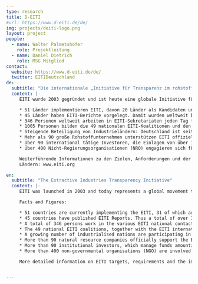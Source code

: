 ```yaml
---
type: research
title: D-EITI
#url: https://www.d-eiti.de/de/
img: projects/deiti-logo.png
layout: project
people:
  - name: Walter Palmetshofer
    role: Projektleitung
  - name: Daniel Dietrich
    role: MSG Mitglied
contact:
  website: https://www.d-eiti.de/de/
  twitter: EITIDeutschland
de:
  subtitle: "Die internationale „Initiative für Transparenz im rohstoffgewinnenden Sektor“"
  content: |-
     EITI wurde 2003 gegründet und ist heute eine globale Initiative für mehr Finanztransparenz und Rechenschaftspflicht im Rohstoffsektor. Weltweit wird EITI von einer wachsenden Zahl von Regierungen sowie von zahlreichen Unternehmen und Nichtregierungsorganisationen getragen. Fakten und Zahlen:

     * 51 Länder implementieren EITI, davon 20 Länder als Kandidaten und 31 als EITI-Mitglieder (“compliant”);
     * 45 Länder haben EITI-Berichte vorgelegt. Damit wurden weltweit bereits über 1,85 Billionen USD Staatseinnahmen aus insgesamt 305 Fiskaljahren offengelegt, vor allem in Entwicklungs- und Schwellenländern;
     * 346 Personen weltweit arbeiten in EITI-Sekretariaten jeden Tag für die Umsetzung des EITI-Standard;
     * 1005 Personen bilden die 49 nationalen EITI-Koalitionen und den internationalen EITI-Vorstand
     * Steigende Beteiligung von Industrieländern: Deutschland ist seit Februar 2016 Kandidat; Großbritannien seit Oktober 2014; die USA seit März 2014; Norwegen ist Mitglied seit 2011; weitere Länder bereiten Beitritt vor, darunter Australien, Frankreich, Italien und die Niederlande;
     * Mehr als 90 große Rohstoffunternehmen unterstützen EITI offiziell;
     * Über 90 international tätige Investoren, die Einlagen von über 19 Billionen USD verwalten, unterstützen EITI offiziell;
     * Über 400 Nicht-Regierungsorganisationen (NRO) engagieren sich für EITI – auf lokaler und internationaler Ebene.

     Weiterführende Informationen zu den Zielen, Anforderungen und der Umsetzung in anderen
     Ländern: www.eiti.org

en:
  subtitle: "The Extractive Industries Transparency Initiative"
  content: |-
     EITI was launched in 2003 and today represents a global movement towards greater financial transparency and accountability in the natural resource sector. EITI is supported worldwide by a growing network of governments, companies and non-governmental organisations.

     Facts and Figures:

     * 51 countries are currently implementing the EITI, 31 of which are confirmed to have met all EITI requirements, whilst the remaining 18 hold candidate status;
     * 45 countries have published EITI Reports. Thus a total of over 1.85 trillion USD in government revenues from the oil, gas and mining sectors, covering 305 fiscal years, have been disclosed, predominantly in developing and emerging nations;
     * A total of 346 persons work in the various EITI national contact offices, promoting the EITI Standard on a daily basis;
     * The 49 national EITI coalitions, together with the EITI international board members, employ a total of 1,005 persons;
     * A growing number of industrialised nations are participating in the EITI: Germany has been a candidate since February 2016, Great Britain since October 2014, the USA since March 2014; Norway has been a member since 2011; a number of other countries have announced an intention to implement the EITI, including the Netherlands, France and Italy;
     * More than 90 natural resource companies officially support the EITI;
     * More than 90 institutional investors, which manage funds amounting to over 19 trillion USD, officially support the EITI;
     * More than 400 non-governmental organisations (NGO) are involved with the EITI, both on a local and international level.

     More detailed information on EITI targets, requirements and the implementation process in fellow EITI countries can be found at www.eiti.org


---
```

